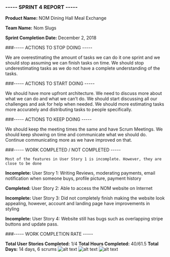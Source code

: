 ﻿### ----- SPRINT 4 REPORT -----

**Product Name:** NOM Dining Hall Meal Exchange

**Team Name:** Nom Slugs

**Sprint Completion Date:** December 2, 2018

###----- ACTIONS TO STOP DOING -----

We are overestimating the amount of tasks we can do it one sprint and we should stop assuming we can finish tasks on time. We should stop underestimating tasks as we do not have a complete understanding of the tasks. 

###----- ACTIONS TO START DOING -----

We should have more upfront architecture. We need to discuss more about what we can do and what we can’t do. We should start discussing all our challenges and ask for help when needed. We should more estimating tasks more accurately and distributing tasks to people specifically.

###----- ACTIONS TO KEEP DOING -----

We should keep the meeting times the same and have Scrum Meetings. We should keep showing on time and communicate what we should do. Continue communicating more as we have improved on that. 

###----- WORK COMPLETED / NOT COMPLETED -----

    Most of the features in User Story 1 is incomplete. However, they are close to be done


**Incomplete:** User Story 1: Writing Reviews, moderating payments, email notification when someone buys, profile picture, payment history


**Completed:** User Story 2: Able to access the NOM website on Internet


**Incomplete:** User Story 3: Did not completely finish making the website look appealing, however, account and landing page have improvements in styling


**Incomplete:** User Story 4: Website still has bugs such as overlapping stripe buttons and update pass. 

###----- WORK COMPLETION RATE -----

**Total User Stories Completed:** 1/4
**Total Hours Completed:** 40/61.5
**Total Days:** 14 days, 6 scrums
![alt text](https://github.com/nicolleayon/NOM/blob/master/Documents/Sprint%204/FinishedScrumBoard.jpggit )
![alt text](https://github.com/nicolleayon/NOM/blob/master/Documents/Sprint%204/BurnUpChart.jpg)
![alt text](https://github.com/nicolleayon/NOM/blob/master/Documents/Sprint%204/burndown4.jpg)


